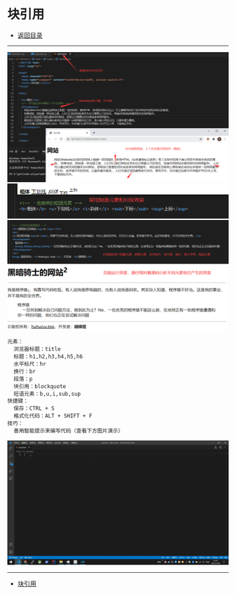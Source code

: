 # 块引用

- [返回目录](/web/basic/README.md)

---

<section class="img-flex-box" >
  <section><img  src="../../images/webfront/course-images/img0027.png" alt=""></section>
  <section><img  src="../../images/webfront/course-images/img0028.png" alt=""></section>
  <section><img  src="../../images/webfront/course-images/img0029.png" alt=""></section>
  <section><img  src="../../images/webfront/course-images/img0030.png" alt=""></section>
</section>

```txt
元素：
  浏览器标题：title
  标题：h1,h2,h3,h4,h5,h6
  水平标尺：hr
  换行：br
  段落：p
  块引用：blockquote
  短语元素：b,u,i,sub,sup
快捷键：
  保存：CTRL + S
  格式化代码：ALT + SHIFT + F
技巧：
  善用智能提示来编写代码（查看下方图片演示）
```

<section class="img-flex-box" >
  <section><img  src="../../images/webfront/course-images/gif0001.gif" alt=""></section>
</section>

---

- [块引用](#块引用)

<!-- js处理背景和css样式 -->
<script type="module" src="https://huhuiyu.top/js/github.js"></script>
